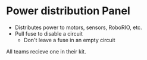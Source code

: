 # Power distribution Panel

* Distributes power to motors, sensors, RoboRIO, etc.
* Pull fuse to disable a circuit
  * Don't leave a fuse in an empty circuit

All teams recieve one in their kit.
